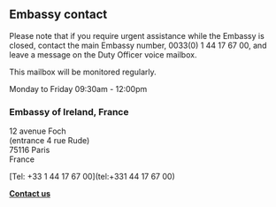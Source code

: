## Embassy contact

Please note that if you require urgent assistance while the Embassy is closed, contact the main Embassy number, 0033(0) 1 44 17 67 00, and leave a message on the Duty Officer voice mailbox.

This mailbox will be monitored regularly.

Monday to Friday 09:30am - 12:00pm

### Embassy of Ireland, France

12 avenue Foch   
(entrance 4 rue Rude)   
75116 Paris   
France

[Tel: +33 1 44 17 67 00](tel:+331 44 17 67 00)

[**Contact us**](/en/france/paris/contact/)